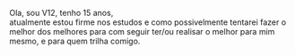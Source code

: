 Ola, sou V12, tenho 15 anos,  
 atualmente estou firme nos estudos e como possivelmente tentarei fazer o melhor dos melhores
 para com seguir ter/ou realisar o melhor para mim mesmo, e para quem trilha comigo.
